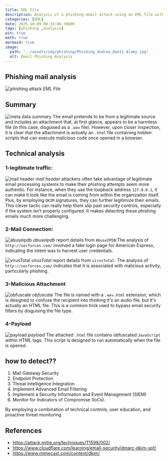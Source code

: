 ```yaml
---
title: EML File 
description: Analysis of a phishing email attack using an EML file with hidden malicious HTML payloads.
categories: [EML]
date: 2025-10-09 00:33:00 +0800
tags: [phishing ,analysis]
pin: true
math: true
mermaid: true
image:
  path: "../assets/img/phishing/Phishing_Andrea_Danti_Alamy.jpg"
  alt: Email Phishing Analysis
---
```

## Phishing mail analysis 

![phishing attack](../assets/img/phishing/Blog-Post-Images-9.svg)
_EML File_


## Summary
![meta data](../assets/img/phishing/introduction.png)
_summary_
The email pretends to be from a legitimate source and includes an attachment that, at first glance, appears to be a harmless file (in this case, disguised as a `.wav` file). However, upon closer inspection, it is clear that the attachment is actually an `.html` file containing hidden scripts that can execute malicious code once opened in a browser.


## Technical analysis
### 1-legitimate traffic:
![mail header](../assets/img/phishing/mail%20struc.png)
_mail header_
 attackers often take advantage of legitimate email processing systems to make their phishing attempts seem more authentic. For instance, when they use the loopback address `127.0.0.1`, it can make it look like the email is coming from within the organization itself. Plus, by employing `DKIM` signatures, they can further legitimize their emails. This clever tactic can really help them slip past security controls, especially if the system isn’t properly configured. It makes detecting these phishing emails much more challenging.

### 2-Mail Connection:
![abuseipdb](../assets/img/phishing/abuse.png)
_abuseipdb_
report details from `AbuseIPDB`:The analysis of `http://secforces.com/` involved a fake login page for American Express, indicating the intent was to harvest user credentials.

![virusTotal](../assets/img/phishing/virusTotal.png)
_virusTotal_
report details from `virusTotal`: The analysis of `http://secforces.com/` indicates that it is associated with malicious activity, particularly phishing. 

### 3-Malicious Attachment 
![obfuscate](../assets/img/phishing/obfuscate.png)
_obfuscate_
The file is named with a `.wav.html` extension, which is designed to confuse the recipient into thinking it's an audio file, but it's actually an HTML file. This is a common trick used to bypass email security filters by disguising the file type.

### 4-Payload
![payload](../assets/img/phishing/payload.png)
_payload_
The attached `.html` file contains obfuscated ```JavaScript``` within HTML tags. This script is designed to run automatically when the file is opened.


## how to detect??

1. Mail Gateway Security
2. Endpoint Protection
3. Threat Intelligence Integration
4. Implement Advanced Email Filtering
5. Implement a Security Information and Event Management (SIEM)
6. Monitor for Indicators of Compromise (IoCs).

By employing a combination of technical controls, user education, and proactive threat monitoring

<meta name="description" content="{{ page.description }}">

## References
- https://attack.mitre.org/techniques/T1598/002/
- https://www.cloudflare.com/learning/email-security/dmarc-dkim-spf/
- https://www.mimecast.com/content/dkim/
